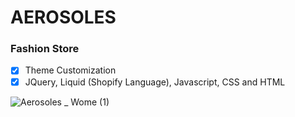 # AEROSOLES
###  Fashion Store

- [x] Theme Customization
- [x] JQuery, Liquid (Shopify Language), Javascript, CSS and HTML 

![Aerosoles _ Wome (1)](https://user-images.githubusercontent.com/53456120/121741573-155a0d00-cad5-11eb-9cd9-0733e7acc341.png)

